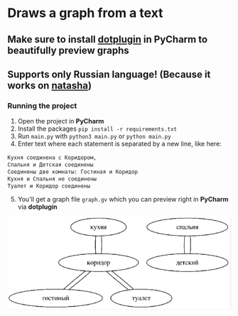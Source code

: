 # Draws a graph from a text

## Make sure to install [dotplugin](https://plugins.jetbrains.com/plugin/10312-dotplugin) in PyCharm to beautifully preview graphs

## Supports only Russian language! (Because it works on [natasha](https://github.com/natasha/natasha))

### Running the project

1. Open the project in **PyCharm**
2. Install the packages `pip install -r requirements.txt`
3. Run `main.py` with `python3 main.py` or `python main.py`
4. Enter text where each statement is separated by a new line, like here:
```
Кухня соединена с Коридором,
Спальня и Детская соединены
Соединены две комнаты: Гостиная и Коридор
Кухня и Спальня не соединены
Туалет и Коридор соединены
```
5. You'll get a graph file `graph.gv` which you can preview right in **PyCharm** via **dotplugin**

![Graph preview](preview.png)
